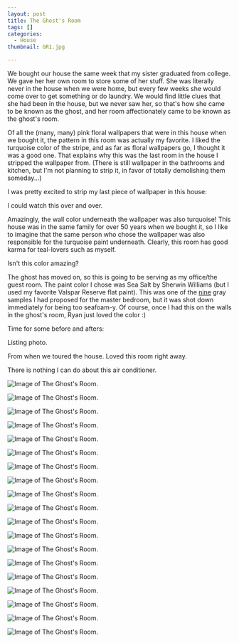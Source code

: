 ```yaml
---
layout: post
title: The Ghost's Room
tags: []
categories:
  - House
thumbnail: GR1.jpg

---
```


We bought our house the same week that my sister graduated from college. We gave her her own room to store some of her stuff. She was literally never in the house when we were home, but every few weeks she would come over to get something or do laundry. We would find little clues that she had been in the house, but we never saw her, so that's how she came to be known as the ghost, and her room affectionately came to be known as the ghost's room.  
  

  

Of all the (many, many) pink floral wallpapers that were in this house when we bought it, the pattern in this room was actually my favorite. I liked the turquoise color of the stripe, and as far as floral wallpapers go, I thought it was a good one. That explains why this was the last room in the house I stripped the wallpaper from. (There is still wallpaper in the bathrooms and kitchen, but I'm not planning to strip it, in favor of totally demolishing them someday...)  
  
I was pretty excited to strip my last piece of wallpaper in this house:  
  

I could watch this over and over. 

  

Amazingly, the wall color underneath the wallpaper was also turquoise! This house was in the same family for over 50 years when we bought it, so I like to imagine that the same person who chose the wallpaper was also responsible for the turquoise paint underneath. Clearly, this room has good karma for teal-lovers such as myself.

  

  

Isn't this color amazing?

  

The ghost has moved on, so this is going to be serving as my office/the guest room. The paint color I chose was Sea Salt by Sherwin Williams (but I used my favorite Valspar Reserve flat paint). This was one of the [nine](http://www.hannahkilcoyne.com/2015/11/nine-paint-samples-later.html) gray samples I had proposed for the master bedroom, but it was shot down immediately for being too seafoam-y. Of course, once I had this on the walls in the ghost's room, Ryan just loved the color :)

  

Time for some before and afters:  

Listing photo.

  

  

From when we toured the house. Loved this room right away.

  

  

  

  

  

  

  

  

  

There is nothing I can do about this air conditioner.


![Image of The Ghost's Room.](/upload/GR16.jpg)

![Image of The Ghost's Room.](/upload/wallpaper.gif)

![Image of The Ghost's Room.](/upload/GR18.jpg)

![Image of The Ghost's Room.](/upload/GR19.jpg)

![Image of The Ghost's Room.](/upload/IMG_20161122_132849.jpg)

![Image of The Ghost's Room.](/upload/GR2.jpg)

![Image of The Ghost's Room.](/upload/GR3.jpg)

![Image of The Ghost's Room.](/upload/GR4.jpg)

![Image of The Ghost's Room.](/upload/GR5.jpg)

![Image of The Ghost's Room.](/upload/GR6.jpg)

![Image of The Ghost's Room.](/upload/GR7.jpg)

![Image of The Ghost's Room.](/upload/GR8.jpg)

![Image of The Ghost's Room.](/upload/GR9.jpg)

![Image of The Ghost's Room.](/upload/GR10.jpg)

![Image of The Ghost's Room.](/upload/GR11.jpg)

![Image of The Ghost's Room.](/upload/GR12.jpg)

![Image of The Ghost's Room.](/upload/GR13.jpg)

![Image of The Ghost's Room.](/upload/GR14.jpg)

![Image of The Ghost's Room.](/upload/GR15.jpg)